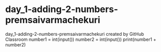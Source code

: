 # day_1-adding-2-numbers-premsaivarmachekuri
day_1-adding-2-numbers-premsaivarmachekuri created by GitHub Classroom
number1 = int(input())
number2 = int(input())
print(number1 + number2)
